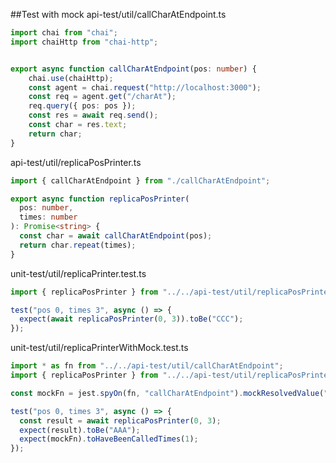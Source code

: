 ##Test with mock
api-test/util/callCharAtEndpoint.ts
```ts
import chai from "chai";
import chaiHttp from "chai-http";


export async function callCharAtEndpoint(pos: number) {
    chai.use(chaiHttp);
    const agent = chai.request("http://localhost:3000");
    const req = agent.get("/charAt");
    req.query({ pos: pos });
    const res = await req.send();
    const char = res.text;
    return char;
}
```

api-test/util/replicaPosPrinter.ts
```ts
import { callCharAtEndpoint } from "./callCharAtEndpoint";

export async function replicaPosPrinter(
  pos: number,
  times: number
): Promise<string> {
  const char = await callCharAtEndpoint(pos);
  return char.repeat(times);
}
```

unit-test/util/replicaPrinter.test.ts
```ts
import { replicaPosPrinter } from "../../api-test/util/replicaPosPrinter";

test("pos 0, times 3", async () => {
  expect(await replicaPosPrinter(0, 3)).toBe("CCC");
});
```

unit-test/util/replicaPrinterWithMock.test.ts
```ts
import * as fn from "../../api-test/util/callCharAtEndpoint";
import { replicaPosPrinter } from "../../api-test/util/replicaPosPrinter";

const mockFn = jest.spyOn(fn, "callCharAtEndpoint").mockResolvedValue("A");

test("pos 0, times 3", async () => {
  const result = await replicaPosPrinter(0, 3);
  expect(result).toBe("AAA");
  expect(mockFn).toHaveBeenCalledTimes(1);
});

```